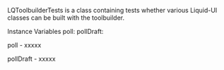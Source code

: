LQToolbuilderTests is a class containing tests whether various Liquid-UI classes can be built with the toolbuilder.

Instance Variables
	poll:		<Object>
	pollDraft:		<Object>

poll
	- xxxxx

pollDraft
	- xxxxx
